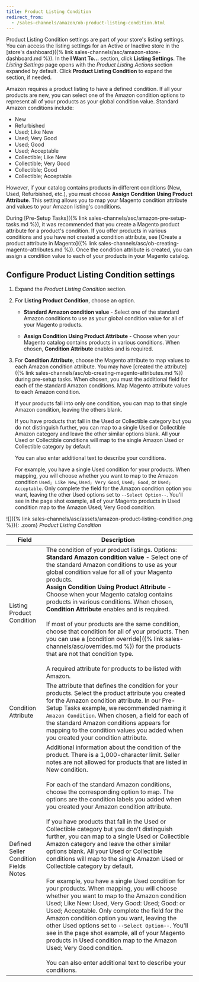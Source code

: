 ```yaml
---
title: Product Listing Condition
redirect_from:
  - /sales-channels/amazon/ob-product-listing-condition.html
---
```


Product Listing Condition settings are part of your store's listing settings. You can access the listing settings for an Active or Inactive store in the [store's dashboard]({% link sales-channels/asc/amazon-store-dashboard.md %}). In the **I Want To...** section, click **Listing Settings**. The _Listing Settings_ page opens with the _Product Listing Actions_ section expanded by default. Click **Product Listing Condition** to expand the section, if needed.

Amazon requires a product listing to have a defined condition. If all your products are new, you can select one of the Amazon condition options to represent all of your products as your global condition value. Standard Amazon conditions include:

- New
- Refurbished
- Used; Like New
- Used; Very Good
- Used; Good
- Used; Acceptable
- Collectible; Like New
- Collectible; Very Good
- Collectible; Good
- Collectible; Acceptable

However, if your catalog contains products in different conditions (New, Used, Refurbished, etc.), you must choose **Assign Condition Using Product Attribute**. This setting allows you to map your Magento condition attribute and values to your Amazon listing's conditions.

During [Pre-Setup Tasks]({% link sales-channels/asc/amazon-pre-setup-tasks.md %}), it was recommended that you create a Magento product attribute for a product's condition. If you offer products in various conditions and you have not created a condition attribute, see [Create a product attribute in Magento]({% link sales-channels/asc/ob-creating-magento-attributes.md %}). Once the condition attribute is created, you can assign a condition value to each of your products in your Magento catalog.

## Configure Product Listing Condition settings

1. Expand the _Product Listing Condition_ section.

1. For **Listing Product Condition**, choose an option.

    - **Standard Amazon condition value** - Select one of the standard Amazon conditions to use as your global condition value for all of your Magento products.

    - **Assign Condition Using Product Attribute** - Choose when your Magento catalog contains products in various conditions. When chosen, **Condition Attribute** enables and is required.

1. For **Condition Attribute**, choose the Magento attribute to map values to each Amazon condition attribute. You may have [created the attribute]({% link sales-channels/asc/ob-creating-magento-attributes.md %}) during pre-setup tasks. When chosen, you must the additional field for each of the standard Amazon conditions. Map Magento attribute values to each Amazon condition.

   If your products fall into only one condition, you can map to that single Amazon condition, leaving the others blank.

   If you have products that fall in the Used or Collectible category but you do not distinguish further, you can map to a single Used or Collectible Amazon category and leave the other similar options blank. All your Used or Collectible conditions will map to the single Amazon Used or Collectible category by default.

   You can also enter additional text to describe your conditions.

   For example, you have a single Used condition for your products. When mapping, you will choose whether you want to map to the Amazon condition `Used; Like New`, `Used; Very Good`, `Used; Good`, or `Used; Acceptable`. Only complete the field for the Amazon condition option you want, leaving the other Used options set to `--Select Option--`. You'll see in the page shot example, all of your Magento products in Used condition map to the Amazon Used; Very Good condition.

![]({% link sales-channels/asc/assets/amazon-product-listing-condition.png %}){: .zoom}
_Product Listing Condition_

|Field|Description|
|---|---|
|Listing Product Condition|The condition of your product listings. Options:<br/>**Standard Amazon condition value** - Select one of the standard Amazon conditions to use as your global condition value for all of your Magento products.<br/>**Assign Condition Using Product Attribute** - Choose when your Magento catalog contains products in various conditions. When chosen, **Condition Attribute** enables and is required.<br/><br/>If most of your products are the same condition, choose that condition for all of your products. Then you can use a [condition override]({% link sales-channels/asc/overrides.md %}) for the products that are not that condition type.<br/><br/>A required attribute for products to be listed with Amazon.|
|Condition Attribute|The attribute that defines the condition for your products. Select the product attribute you created for the Amazon condition attribute. In our Pre-Setup Tasks example, we recommended naming it `Amazon Condition`. When chosen, a field for each of the standard Amazon conditions appears for mapping to the condition values you added when you created your condition attribute.|
|Defined Seller Condition Fields Notes|Additional information about the condition of the product. There is a 1,000-character limit. Seller notes are not allowed for products that are listed in New condition.<br/><br/>For each of the standard Amazon conditions, choose the corresponding option to map. The options are the condition labels you added when you created your Amazon condition attribute.<br/><br/>If you have products that fall in the Used or Collectible category but you don't distinguish further, you can map to a single Used or Collectible Amazon category and leave the other similar options blank. All your Used or Collectible conditions will map to the single Amazon Used or Collectible category by default.<br/><br/>For example, you have a single Used condition for your products. When mapping, you will choose whether you want to map to the Amazon condition Used; Like New: Used, Very Good: Used; Good: or Used; Acceptable. Only complete the field for the Amazon condition option you want, leaving the other Used options set to `--Select Option--`. You'll see in the page shot example, all of your Magento products in Used condition map to the Amazon Used; Very Good condition. <br/><br/>You can also enter additional text to describe your conditions.|
